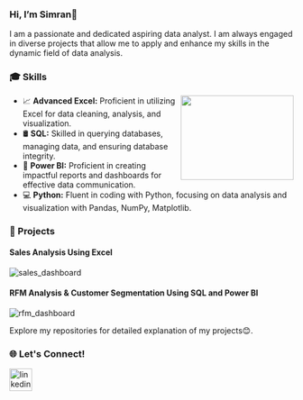 ### Hi, I’m Simran👋
I am a passionate and dedicated aspiring data analyst. I am always engaged in diverse projects that allow me to apply and enhance my skills in the dynamic field of data analysis.

### 🎓 Skills
<img src="https://github.com/Anmol-Baranwal/Cool-GIFs-For-GitHub/assets/74038190/0b335028-1d3d-4ee5-b5b3-a373d499be7e" width="200" height="150" align="right"/>
<ul style="list-style-type:disc">
  <li>📈 <b>Advanced Excel:</b> Proficient in utilizing Excel for data cleaning, analysis, and visualization.</li>
  <li>🛢 <b>SQL:</b> Skilled in querying databases, managing data, and ensuring database integrity.</li>
  <li>📶 <b>Power BI:</b> Proficient in creating impactful reports and dashboards for effective data communication.</li>
  <li>💻 <b>Python:</b> Fluent in coding with Python, focusing on data analysis and visualization with Pandas, NumPy, Matplotlib.</li>
  </ul>

### 🚀 Projects
<h4>Sales Analysis Using Excel</h4>

![sales_dashboard](https://github.com/kaur-simranjit/kaur-simranjit/assets/109523596/ef325a44-9201-40fb-9670-be3cf2bf6a4f)

<h4>RFM Analysis & Customer Segmentation Using SQL and Power BI</h4>

![rfm_dashboard](https://github.com/kaur-simranjit/kaur-simranjit/assets/109523596/67019566-2595-4ca6-a449-893d77678870)

Explore my repositories for detailed explanation of my projects😊.

### 🌐 Let's Connect!

[<img src='https://cdn.jsdelivr.net/npm/simple-icons@3.0.1/icons/linkedin.svg' alt='linkedin' height='40'>](https://www.linkedin.com/in/simranj-kaur/)  



